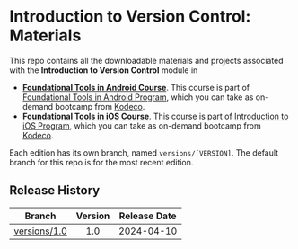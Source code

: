 # Introduction to Version Control: Materials

This repo contains all the downloadable materials and projects associated with the **Introduction to Version Control** module in 
- **[Foundational Tools in Android Course](https://www.kodeco.com/android/paths/foundational-tools-android)**.
This course is part of [Foundational Tools in Android Program](https://www.kodeco.com/android/programs/foundational-tools-android), which you can take as on-demand bootcamp from [Kodeco](https://www.kodeco.com).
- **[Foundational Tools in iOS Course](https://www.kodeco.com/ios/programs/introduction-to-ios/foundational-tools-ios)**. 
This course is part of [Introduction to iOS Program](https://www.kodeco.com/ios/programs/introduction-to-ios), which you can take as on-demand bootcamp from [Kodeco](https://www.kodeco.com).

Each edition has its own branch, named `versions/[VERSION]`. The default branch for this repo is for the most recent edition.

## Release History

| Branch                                                                                  | Version | Release Date |
| --------------------------------------------------------------------------------------- |:-------:|:------------:|
| [versions/1.0](https://github.com/kodecocodes/m3-vcg-materials/tree/versions/1.0) | 1.0     | 2024-04-10   |
